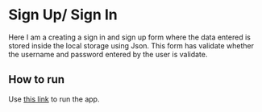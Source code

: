 # Sign Up/ Sign In

Here I am a creating a sign in and sign up form where the data entered is stored inside the local storage using Json. This form has validate whether the username and password entered by the user is validate.

## How to run

Use [this link](https://margaretkulinich.github.io/redux-style-component/) to run the app.
